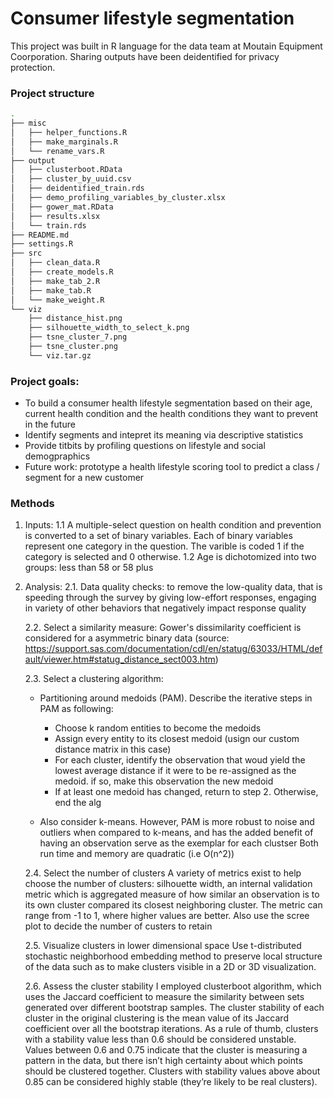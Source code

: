# Consumer lifestyle segmentation

This project was built in R language for the data team at Moutain Equipment Coorporation. Sharing outputs have been deidentified for privacy protection. 

### Project structure

```bash
.
├── misc
│   ├── helper_functions.R
│   ├── make_marginals.R
│   └── rename_vars.R
├── output
│   ├── clusterboot.RData
│   ├── cluster_by_uuid.csv
│   ├── deidentified_train.rds
│   ├── demo_profiling_variables_by_cluster.xlsx
│   ├── gower_mat.RData
│   ├── results.xlsx
│   └── train.rds
├── README.md
├── settings.R
├── src
│   ├── clean_data.R
│   ├── create_models.R
│   ├── make_tab_2.R
│   ├── make_tab.R
│   └── make_weight.R
└── viz
    ├── distance_hist.png
    ├── silhouette_width_to_select_k.png
    ├── tsne_cluster_7.png
    ├── tsne_cluster.png
    └── viz.tar.gz
```


### Project goals: 
- To build a consumer health lifestyle segmentation based on their age, current health condition and the health conditions they want to prevent in the future
- Identify segments and intepret its meaning via descriptive statistics
- Provide titbits by profiling questions on lifestyle and social demogpraphics
- Future work: prototype a health lifestyle scoring tool to predict a class / segment for a new customer

### Methods
1. Inputs:
  1.1 A multiple-select question on health condition and prevention is converted to a set of binary variables. Each of binary variables represent one category in the question. The varible is coded 1 if the category is selected and 0 otherwise. 
  1.2 Age is dichotomized into two groups: less than 58 or 58 plus 

2. Analysis:
   2.1. Data quality checks: to remove the low-quality data, that is speeding through the survey by giving low-effort responses, engaging in variety of other behaviors that negatively impact response quality

   2.2. Select a similarity measure: Gower's dissimilarity coefficient is considered for a asymmetric binary data (source: https://support.sas.com/documentation/cdl/en/statug/63033/HTML/default/viewer.htm#statug_distance_sect003.htm)
  
   2.3. Select a clustering algorithm: 
     * Partitioning around medoids (PAM). Describe the iterative steps in PAM as following:
       + Choose k random entities to become the medoids
       + Assign every entity to its closest medoid (usign our custom distance matrix in this case)
       + For each cluster, identify the observation that woud yield the lowest average distance if it were to be re-assigned as the medoid. if so, make this observation the new medoid
       + If at least one medoid has changed, return to step 2. Otherwise, end the alg

     * Also consider k-means. However, PAM is more robust to noise and outliers when compared to k-means, and has the added benefit of having an observation serve as the exemplar for each clustser
      Both run time and memory are quadratic (i.e O(n^2))
      
   2.4. Select the number of clusters
   A variety of metrics exist to help choose the number of clusters: silhouette width, an internal validation metric which is aggregated measure of how similar an observation is to its own cluster compared its closest neighboring cluster. The metric can range from -1 to 1, where higher values are better. 
   Also use the scree plot to decide the number of custers to retain
  
   2.5. Visualize clusters in lower dimensional space
   Use t-distributed stochastic neighborhood embedding method to preserve local structure of the data such as to make clusters visible in a 2D or 3D visualization. 

   2.6. Assess the cluster stability
   I employed clusterboot algorithm, which uses the Jaccard coefficient to measure the similarity between sets generated over different bootstrap samples. The cluster stability of each cluster in the original clustering is the mean value of its Jaccard coefficient over all the bootstrap iterations. As a rule of thumb, clusters with a stability value less than 0.6 should be considered unstable. Values between 0.6 and 0.75 indicate that the cluster is measuring a pattern in the data, but there isn’t high certainty about which points should be clustered together. Clusters with stability values above about 0.85 can be considered highly stable (they’re likely to be real clusters).